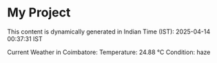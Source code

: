 # My Project

This content is dynamically generated in Indian Time (IST): 2025-04-14 00:37:31 IST


Current Weather in Coimbatore:
Temperature: 24.88 °C
Condition: haze
